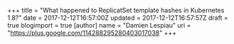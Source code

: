 +++
title = "What happened to ReplicatSet template hashes in Kubernetes 1.8?"
date = 2017-12-12T16:57:00Z
updated = 2017-12-12T16:57:57Z
draft = true
blogimport = true 
[author]
	name = "Damien Lespiau"
	uri = "https://plus.google.com/114288295280403017038"
+++

<div dir="ltr" style="text-align: left;" trbidi="on"><br /></div>
